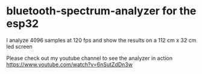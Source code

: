 # bluetooth-spectrum-analyzer for the esp32

I analyze 4096 samples at 120 fps and show the results on a 112 cm x 32 cm led screen

Please check out my youtube channel to see the analyzer in action
https://www.youtube.com/watch?v=6nSutZdDn3w

